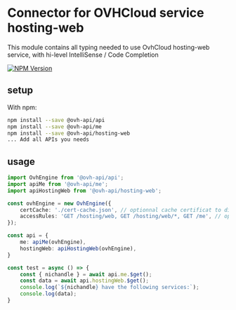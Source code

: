 # Connector for OVHCloud service hosting-web

This module contains all typing needed to use OvhCloud hosting-web service, with hi-level IntelliSense / Code Completion

[![NPM Version](https://img.shields.io/npm/v/@ovh-api/hosting-web.svg?style=flat)](https://www.npmjs.org/package/@ovh-api/hosting-web)

## setup

With npm:
````bash
npm install --save @ovh-api/api
npm install --save @ovh-api/me
npm install --save @ovh-api/hosting-web
... Add all APIs you needs
````

## usage

````typescript
import OvhEngine from '@ovh-api/api';
import apiMe from '@ovh-api/me';
import apiHostingWeb from '@ovh-api/hosting-web';

const ovhEngine = new OvhEngine({ 
    certCache: './cert-cache.json', // optionnal cache certificat to disk
    accessRules: 'GET /hosting/web, GET /hosting/web/*, GET /me', // optionnal limit the requested privileges.
});

const api = {
    me: apiMe(ovhEngine),
    hostingWeb: apiHostingWeb(ovhEngine),
}

const test = async () => {
    const { nichandle } = await api.me.$get();
    const data = await api.hostingWeb.$get();
    console.log(`${nichandle} have the following services:`);
    console.log(data);
}

````